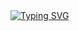 <body>
  <div>
    <a href="https://git.io/typing-svg"><img src="https://readme-typing-svg.herokuapp.com?font=Caveat+Brush&size=30&pause=1000&color=000115&center=true&random=false&width=435&lines=It's+Me+MUHAMMAD+SHAKIB;AND;It's+My+REVERSE+STORE" alt="Typing SVG" /></a>
    <a href="https://i.postimg.cc/YSNLPh1M/20240507-143603.png" alt="SHAIKH" ></a>
  </div>
</body>
